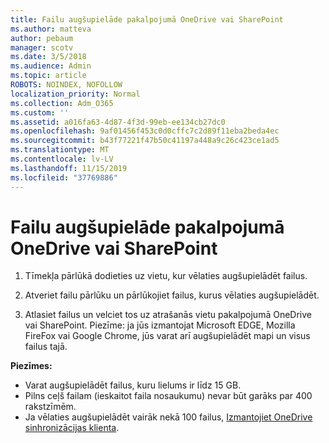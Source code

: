 ```yaml
---
title: Failu augšupielāde pakalpojumā OneDrive vai SharePoint
ms.author: matteva
author: pebaum
manager: scotv
ms.date: 3/5/2018
ms.audience: Admin
ms.topic: article
ROBOTS: NOINDEX, NOFOLLOW
localization_priority: Normal
ms.collection: Adm_O365
ms.custom: ''
ms.assetid: a016fa63-4d87-4f3d-99eb-ee134cb27dc0
ms.openlocfilehash: 9af01456f453c0d0cffc7c2d89f11eba2beda4ec
ms.sourcegitcommit: b43f77221f47b50c41197a448a9c26c423ce1ad5
ms.translationtype: MT
ms.contentlocale: lv-LV
ms.lasthandoff: 11/15/2019
ms.locfileid: "37769886"
---
```

# <a name="upload-files-to-onedrive-or-sharepoint"></a>Failu augšupielāde pakalpojumā OneDrive vai SharePoint

1. Tīmekļa pārlūkā dodieties uz vietu, kur vēlaties augšupielādēt failus.
    
2. Atveriet failu pārlūku un pārlūkojiet failus, kurus vēlaties augšupielādēt.
    
3. Atlasiet failus un velciet tos uz atrašanās vietu pakalpojumā OneDrive vai SharePoint. Piezīme: ja jūs izmantojat Microsoft EDGE, Mozilla FireFox vai Google Chrome, jūs varat arī augšupielādēt mapi un visus failus tajā.
    
**Piezīmes:**
- Varat augšupielādēt failus, kuru lielums ir līdz 15 GB. 
- Pilns ceļš failam (ieskaitot faila nosaukumu) nevar būt garāks par 400 rakstzīmēm. 
- Ja vēlaties augšupielādēt vairāk nekā 100 failus, [Izmantojiet OneDrive sinhronizācijas klienta](https://go.microsoft.com/fwlink/?linkid=866427). 
  


